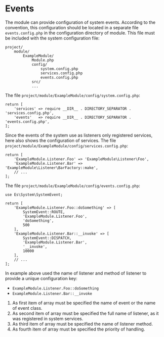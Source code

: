 Events
======

The module can provide configuration of system events. According to the
convention, this configuration should be located in a separate file
`events.config.php` in the configuration directory of module. This file must
be included with the system configuration file: 
```
project/
    module/
        ExampleModule/
            Module.php
            config/
                system.config.php
                services.config.php
                events.config.php
            src/
            ...
```

The file `project/module/ExampleModule/config/system.config.php`:
```
return [
    'services' => require __DIR__ . DIRECTORY_SEPARATOR . 'services.config.php',
    'events'   => require __DIR__ . DIRECTORY_SEPARATOR . 'events.config.php',
];
```

Since the events of the system use as listeners only registered services, here 
also shows the configuration of services.
The file `project/module/ExampleModule/config/services.config.php`:
```
return [
    'ExampleModule.Listener.Foo' => 'ExampleModule\Listener\Foo',
    'ExampleModule.Listener.Bar' => 'ExampleModule\Listener\BarFactory::make',
    // ...
];
```

The file `project/module/ExampleModule/config/events.config.php`:
```
use Es\System\SystemEvent;

return [
    'ExampleModule.Listener.Foo::doSomething' => [
        SystemEvent::ROUTE,
        'ExampleModule.Listener.Foo',
        'doSomething',
        500
    ],
    'ExampleModule.Listener.Bar::__invoke' => [
        SystemEvent::DISPATCH,
        'ExampleModule.Listener.Bar',
        '__invoke',
        10000
    ],
    // ...
];
```
In example above used the name of listener and method of listener to provide a 
unique configuration key:

- `ExampleModule.Listener.Foo::doSomething`
- `ExampleModule.Listener.Bar::__invoke`

1. As first item of array must be specified the name of event or the name of 
   event class.
2. As second item of array must be specified the full name of listener, as it 
   was registered in system services.
3. As third item of array must be specified the name of listener method.
4. As fourth item of array must be specified the priority of handling.
